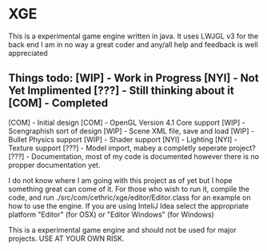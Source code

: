 # XGE
This is a experimental game engine written in java.
It uses LWJGL v3 for the back end
I am in no way a great coder and any/all help and feedback is well appreciated

Things todo:
[WIP] - Work in Progress
[NYI] - Not Yet Implimented
[???] - Still thinking about it
[COM] - Completed
---

[COM] - Initial design
[COM] - OpenGL Version 4.1 Core support
[WIP] - Scengraphish sort of design
[WIP] - Scene XML file, save and load
[WIP] - Bullet Physics support
[WIP] - Shader support
[NYI] - Lighting
[NYI] - Texture support
[???] - Model import, mabey a completly seperate project?
[???] - Documentation, most of my code is documented however there is no propper documentation yet.

I do not know where I am going with this project as of yet but I hope something great can come of it.
For those who wish to run it, compile the code, and run ./src/com/cethric/xge/editor/Editor.class for an example on how to use the engine.
If you are using InteliJ Idea select the appropriate platform "Editor" (for OSX) or "Editor Windows" (for Windows)


This is a experimental game engine and should not be used for major projects.
USE AT YOUR OWN RISK.

